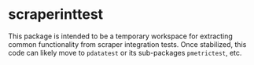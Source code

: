 # scraperinttest

This package is intended to be a temporary workspace for extracting common functionality
from scraper integration tests. Once stabilized, this code can likely move to `pdatatest`
or its sub-packages `pmetrictest`, etc.
